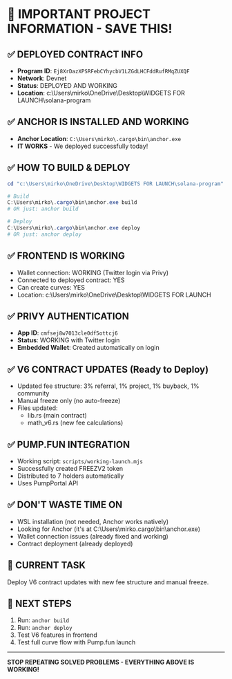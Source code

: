 # 🚀 IMPORTANT PROJECT INFORMATION - SAVE THIS!

## ✅ DEPLOYED CONTRACT INFO
- **Program ID**: `Ej8XrDazXPSRFebCYhycbV1LZGdLHCFddRufRMqZUXQF`
- **Network**: Devnet
- **Status**: DEPLOYED AND WORKING
- **Location**: c:\Users\mirko\OneDrive\Desktop\WIDGETS FOR LAUNCH\solana-program

## ✅ ANCHOR IS INSTALLED AND WORKING
- **Anchor Location**: `C:\Users\mirko\.cargo\bin\anchor.exe`
- **IT WORKS** - We deployed successfully today!

## ✅ HOW TO BUILD & DEPLOY
```powershell
cd "c:\Users\mirko\OneDrive\Desktop\WIDGETS FOR LAUNCH\solana-program"

# Build
C:\Users\mirko\.cargo\bin\anchor.exe build
# OR just: anchor build

# Deploy
C:\Users\mirko\.cargo\bin\anchor.exe deploy
# OR just: anchor deploy
```

## ✅ FRONTEND IS WORKING
- Wallet connection: WORKING (Twitter login via Privy)
- Connected to deployed contract: YES
- Can create curves: YES
- Location: c:\Users\mirko\OneDrive\Desktop\WIDGETS FOR LAUNCH

## ✅ PRIVY AUTHENTICATION
- **App ID**: `cmfsej8w7013cle0df5ottcj6`
- **Status**: WORKING with Twitter login
- **Embedded Wallet**: Created automatically on login

## ✅ V6 CONTRACT UPDATES (Ready to Deploy)
- Updated fee structure: 3% referral, 1% project, 1% buyback, 1% community
- Manual freeze only (no auto-freeze)
- Files updated:
  - lib.rs (main contract)
  - math_v6.rs (new fee calculations)

## ✅ PUMP.FUN INTEGRATION
- Working script: `scripts/working-launch.mjs`
- Successfully created FREEZV2 token
- Distributed to 7 holders automatically
- Uses PumpPortal API

## ✅ DON'T WASTE TIME ON
- WSL installation (not needed, Anchor works natively)
- Looking for Anchor (it's at C:\Users\mirko\.cargo\bin\anchor.exe)
- Wallet connection issues (already fixed and working)
- Contract deployment (already deployed)

## 📝 CURRENT TASK
Deploy V6 contract updates with new fee structure and manual freeze.

## 🎯 NEXT STEPS
1. Run: `anchor build`
2. Run: `anchor deploy`
3. Test V6 features in frontend
4. Test full curve flow with Pump.fun launch

---
**STOP REPEATING SOLVED PROBLEMS - EVERYTHING ABOVE IS WORKING!**